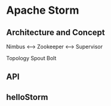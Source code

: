 # Apache Storm

## Architecture and Concept

Nimbus <--> Zookeeper <--> Supervisor

Topology Spout Bolt

## API

## helloStorm
